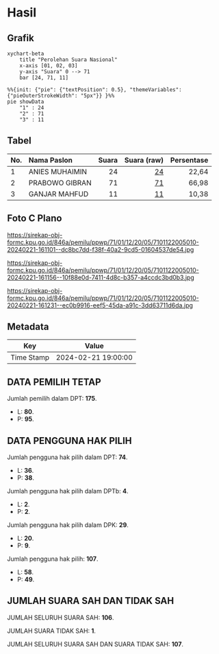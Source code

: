 # Hasil

## Grafik

```mermaid
xychart-beta
    title "Perolehan Suara Nasional"
    x-axis [01, 02, 03]
    y-axis "Suara" 0 --> 71
    bar [24, 71, 11]
```

```mermaid
%%{init: {"pie": {"textPosition": 0.5}, "themeVariables": {"pieOuterStrokeWidth": "5px"}} }%%
pie showData
    "1" : 24
    "2" : 71
    "3" : 11
```

## Tabel

| No. | Nama Paslon    | Suara | Suara (raw) | Persentase |
|:--- |:-------------- | -----:| -----------:| ----------:|
| 1   | ANIES MUHAIMIN | 24    | [24][p-1]   | 22,64      |
| 2   | PRABOWO GIBRAN | 71    | [71][p-2]   | 66,98      |
| 3   | GANJAR MAHFUD  | 11    | [11][p-3]   | 10,38      |


[p-1]: https://github.com/gigit-pemilu/pemilu-2024/blob/main/pilpres/hitung-suara/sub/71-sulawesi-utara/sub/01-bolaang-mongondow/sub/12-lolak/sub/2005-lolak/sub/010-tps/sub/paslon-1.txt
[p-2]: https://github.com/gigit-pemilu/pemilu-2024/blob/main/pilpres/hitung-suara/sub/71-sulawesi-utara/sub/01-bolaang-mongondow/sub/12-lolak/sub/2005-lolak/sub/010-tps/sub/paslon-2.txt
[p-3]: https://github.com/gigit-pemilu/pemilu-2024/blob/main/pilpres/hitung-suara/sub/71-sulawesi-utara/sub/01-bolaang-mongondow/sub/12-lolak/sub/2005-lolak/sub/010-tps/sub/paslon-3.txt

## Foto C Plano

https://sirekap-obj-formc.kpu.go.id/846a/pemilu/ppwp/71/01/12/20/05/7101122005010-20240221-161101--dc8bc7dd-f38f-40a2-9cd5-01604537de54.jpg

https://sirekap-obj-formc.kpu.go.id/846a/pemilu/ppwp/71/01/12/20/05/7101122005010-20240221-161156--10f88e0d-7411-4d8c-b357-a4ccdc3bd0b3.jpg

https://sirekap-obj-formc.kpu.go.id/846a/pemilu/ppwp/71/01/12/20/05/7101122005010-20240221-161231--ec0b9916-eef5-45da-a91c-3dd63711d6da.jpg


## Metadata

| Key        | Value               |
| ---------- | ------------------- |
| Time Stamp | 2024-02-21 19:00:00 |


## DATA PEMILIH TETAP

Jumlah pemilih dalam DPT: **175**.
 * L: **80**.
 * P: **95**.

## DATA PENGGUNA HAK PILIH

Jumlah pengguna hak pilih dalam DPT: **74**.
 * L: **36**.
 * P: **38**.

Jumlah pengguna hak pilih dalam DPTb: **4**.
 * L: **2**.
 * P: **2**.

Jumlah pengguna hak pilih dalam DPK: **29**.
 * L: **20**.
 * P: **9**.

Jumlah pengguna hak pilih: **107**.
 * L: **58**.
 * P: **49**.

## JUMLAH SUARA SAH DAN TIDAK SAH

JUMLAH SELURUH SUARA SAH: **106**.

JUMLAH SUARA TIDAK SAH: **1**.

JUMLAH SELURUH SUARA SAH DAN SUARA TIDAK SAH: **107**.


